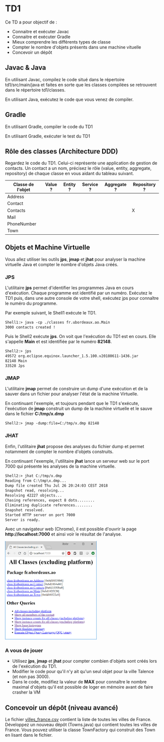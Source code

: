 # TD1

Ce TD a pour objectif de :

* Connaitre et exécuter Javac
* Connaitre et exécuter Gradle
* Mieux comprendre les différents types de classe
* Compter le nombre d'objets présents dans une machine vituelle
* Concevoir un dépôt

## Javac & Java

En utilisant Javac, compilez le code situé dans le répertoire td1/src/main/java et faites en sorte que les classes compilées se retrouvent dans le répertoire td1/classes.

En utilisant Java, exécutez le code que vous venez de compiler.

## Gradle

En utilisant Gradle, compiler le code du TD1

En utilisant Gradle, exécuter le test du TD1

## Rôle des classes (Architecture DDD)

Regardez le code du TD1. Celui-ci représente une application de gestion de contacts. Un contact a un nom, précisez le rôle (value, entity, aggregate, repository) de chaque classe en vous aidant du tableau suivant.

| Classe de l'objet | Value ? | Entity ? | Service ? | Aggregate ? | Repository ? |
| ------------------|---------|----------|-----------|-------------|--------------|
| Address           |         |          |           |             |              |
| Contact           |         |          |           |             |              |
| Contacts          |         |          |           |             |      X       |
| Mail              |         |          |           |             |              |
| PhoneNumber       |         |          |           |             |              |
| Town              |         |          |           |             |              |

## Objets et Machine Virtuelle

Vous allez utiliser les outils **jps**, **jmap** et **jhat** pour analyser la machine virtuelle Java et compter le nombre d'objets Java créés.

### JPS

L'utilitaire **jps** permet d'identifier les programmes Java en cours d'exécution. Chaque programme est identifié par un numéro.
Exécutez le TD1 puis, dans une autre console de votre shell, exécutez jps pour connaître le numéro du programme.

Par exemple suivant, le Shell1 exécute le TD1.

    Shell1:> java -cp ./classes fr.ubordeaux.ao.Main
    3000 contacts created !

Puis le Shell2 exécute **jps**. On voit que l'exécution du TD1 est en cours. Elle s'appelle **Main** et est identifiée par le numéro **82148**.

    Shell2:> jps
    49572 org.eclipse.equinox.launcher_1.5.100.v20180611-1436.jar
    82148 Main
    33528 Jps

### JMAP

L'utilitaire **jmap** permet de construire un dump d'une exécution et de la sauver dans un fichier pour analyser l'état de la machine Virtuelle.

En continuant l'exemple, et toujours pendant que le TD1 s'exécute, l'exécution de **jmap** construit un dump de la machine virtuelle et le sauve dans le fichier **C:/tmp/x.dmp**

    Shell2:> jmap -dump:file=C:/tmp/x.dmp 82148

### JHAT

Enfin, l'utilitaire **jhat** propose des analyses du fichier dump et permet notamment de compter le nombre d'objets construits.

En continuant l'exemple, l'utilitaire **jhat** lance un serveur web sur le port 7000 qui présente les analyses de la machine virtuelle.

    Shell2:> jhat C:/tmp/x.dmp
    Reading from C:\tmp\x.dmp...
    Dump file created Thu Jul 26 20:24:03 CEST 2018
    Snapshot read, resolving...
    Resolving 42227 objects...
    Chasing references, expect 8 dots........
    Eliminating duplicate references........
    Snapshot resolved.
    Started HTTP server on port 7000
    Server is ready.

Avec un navigateur web (Chrome), il est possible d'ouvrir la page **http://localhost:7000** et ainsi voir le résultat de l'analyse.

<img src="jhat.png" alt="image de l'analyse" width="300px"/>

### A vous de jouer

* Utilisez **jps**, **jmap** et **jhat** pour compter combien d'objets sont créés lors de l'exécution du TD1.
* Modifier le code pour qu'il n'y ait qu'un seul objet pour la ville Talence (et non pas 3000).
* Dans le code, modifiez la valeur de **MAX** pour connaître le nombre maximal d'objets qu'il est possible de loger en mémoire avant de faire crasher la VM

## Concevoir un dépôt (niveau avancé)

Le fichier [villes_france.csv](villes_france.csv) contient la liste de toutes les villes de France. 
Développez un nouveau dépôt (Towns.java) qui contient toutes les villes de France. Vous pouvez utiliser la classe TownFactory qui construit des Town en lisant dans le fichier.
